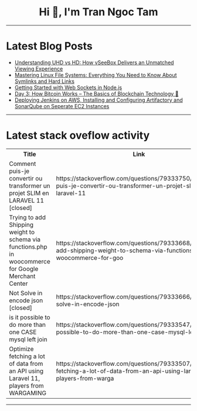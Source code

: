 <h1 align="center">Hi 👋, I'm Tran Ngoc Tam</h1>

---

# Latest Blog Posts 
<!-- BLOG-POST-LIST:START -->
- [Understanding UHD vs HD: How vSeeBox Delivers an Unmatched Viewing Experience](https://dev.to/cody_morris_f63d03338b753/understanding-uhd-vs-hd-how-vseebox-delivers-an-unmatched-viewing-experience-2kjf)
- [Mastering Linux File Systems: Everything You Need to Know About Symlinks and Hard Links](https://dev.to/shweta_thikekar/mastering-linux-file-systems-everything-you-need-to-know-about-symlinks-and-hard-links-khg)
- [Getting Started with Web Sockets in Node.js](https://dev.to/jakaria/getting-started-with-web-sockets-in-nodejs-4p6c)
- [Day 3: How Bitcoin Works – The Basics of Blockchain Technology 🚀](https://dev.to/odenyire/day-3-how-bitcoin-works-the-basics-of-blockchain-technology-3hh3)
- [Deploying Jenkins on AWS, Installing and Configuring Artifactory and SonarQube on Seperate EC2 Instances](https://dev.to/nonso_echendu_001/deploying-jenkins-on-aws-installing-and-configuring-artifactory-and-sonarqube-on-seperate-ec2-nm9)
<!-- BLOG-POST-LIST:END -->

---

# Latest stack oveflow activity
<table>
  <tr><th>Title</th><th>Link</th></tr>
  <!-- STACKOVERFLOW:START --><tr><td>Comment puis-je convertir ou transformer un projet SLIM en LARAVEL 11 [closed]</td><td>https://stackoverflow.com/questions/79333750/comment-puis-je-convertir-ou-transformer-un-projet-slim-en-laravel-11</td></tr><tr><td>Trying to add Shipping weight to schema via functions.php in woocommerce for Google Merchant Center</td><td>https://stackoverflow.com/questions/79333668/trying-to-add-shipping-weight-to-schema-via-functions-php-in-woocommerce-for-goo</td></tr><tr><td>Not Solve in encode json [closed]</td><td>https://stackoverflow.com/questions/79333666/not-solve-in-encode-json</td></tr><tr><td>is it possible to do more than one CASE mysql left join</td><td>https://stackoverflow.com/questions/79333547/is-it-possible-to-do-more-than-one-case-mysql-left-join</td></tr><tr><td>Optimize fetching a lot of data from an API using Laravel 11, players from WARGAMING</td><td>https://stackoverflow.com/questions/79333507/optimize-fetching-a-lot-of-data-from-an-api-using-laravel-11-players-from-warga</td></tr><!-- STACKOVERFLOW:END -->
</table>

---


